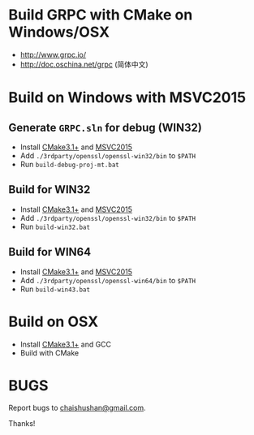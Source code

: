 # Build GRPC with CMake on Windows/OSX

- http://www.grpc.io/
- http://doc.oschina.net/grpc (简体中文)

# Build on Windows with MSVC2015

## Generate `GRPC.sln` for debug (WIN32)

- Install [CMake3.1+][CMake] and [MSVC2015][MSVC2015]
- Add `./3rdparty/openssl/openssl-win32/bin` to `$PATH`
- Run `build-debug-proj-mt.bat`


## Build for WIN32

- Install [CMake3.1+][CMake] and [MSVC2015][MSVC2015]
- Add `./3rdparty/openssl/openssl-win32/bin` to `$PATH`
- Run `build-win32.bat`


## Build for WIN64

- Install [CMake3.1+][CMake] and [MSVC2015][MSVC2015]
- Add `./3rdparty/openssl/openssl-win64/bin` to `$PATH`
- Run `build-win43.bat`

# Build on OSX

- Install [CMake3.1+][CMake] and GCC
- Build with CMake

# BUGS

Report bugs to <chaishushan@gmail.com>.

Thanks!


[CMake]: http://www.cmake.org/
[MSVC2015]: https://www.visualstudio.com/
